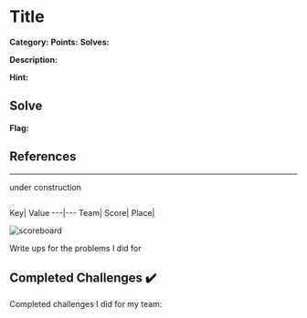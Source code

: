 # Title
**Category:** **Points:** **Solves:**

**Description:**
>

**Hint:**
>

## Solve


**Flag:**

## **References**

----------------------------------------------------
under construction
<p align="center">
  <img src="" > 
</p>
Key| Value
---|---
Team|
Score|
Place|

![scoreboard]()

Write ups for the problems I did for []( "")


## Completed Challenges :heavy_check_mark:

Completed challenges I did for my team:


 
